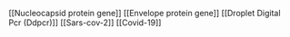 [[Nucleocapsid protein gene]]
[[Envelope protein gene]]
[[Droplet Digital Pcr (Ddpcr)]]
[[Sars-cov-2]]
[[Covid-19]]
